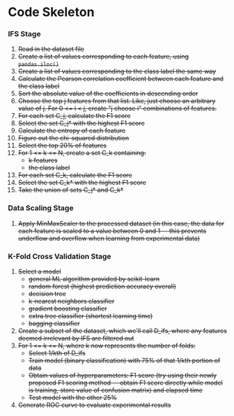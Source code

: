 # Code Skeleton
### IFS Stage
1. ~~Read in the dataset file~~
2. ~~Create a list of values corresponding to each feature, using ```pandas.iloc()```~~
3. ~~Create a list of values corresponding to the class label the same way~~
4. ~~Calculate the Pearson correlation coefficient between each feature and the class label~~
5. ~~Sort the absolute value of the coefficients in descending order~~
6. ~~Choose the top j features from that list. Like, just choose an arbitrary value of j. For 0 <= i < j, create "j choose i" combinations of features.~~
7. ~~For each set C_j, calculate the F1 score~~
8. ~~Select the set C_j* with the highest F1 score~~
9. ~~Calculate the entropy of each feature~~
10. ~~Figure out the chi-squared distribution~~
11. ~~Select the top 20% of features~~
12. ~~For 1 <= k <= N, create a set C_k containing:~~
    - ~~k features~~
    - ~~the class label~~
13. ~~For each set C_k, calculate the F1 score~~
14. ~~Select the set C_k* with the highest F1 score~~
15. ~~Take the union of sets C_j* and C_k*~~

### Data Scaling Stage
1. ~~Apply MinMaxScaler to the processed dataset (in this case, the data for each feature is scaled to a value between 0 and 1 -- this prevents underflow and overflow when learning from experimental data)~~

### K-Fold Cross Validation Stage
1. ~~Select a model~~
    - ~~general ML algorithm provided by scikit-learn~~
    - ~~random forest (highest prediction accuracy overall)~~
    - ~~decision tree~~
    - ~~k-nearest neighbors classifier~~
    - ~~gradient boosting classifier~~
    - ~~extra tree classifier (shortest learning time)~~
    - ~~bagging classifier~~
2. ~~Create a subset of the dataset, which we'll call D_ifs, where any features deemed irrelevant by IFS are filtered out~~
3. ~~For 1 <= k <= N, where k now represents the number of folds:~~
    - ~~Select 1/kth of D_ifs~~
    - ~~Train model (binary classification) with 75% of that 1/kth portion of data~~
    - ~~Obtain values of hyperparameters: F1 score (try using their newly proposed F1 scoring method -- obtain F1 score directly while model is training, store value of confusion matrix) and elapsed time~~
    - ~~Test model with the other 25%~~
4. ~~Generate ROC curve to evaluate experimental results~~